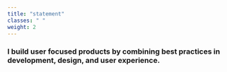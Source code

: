 ```yaml
---
title: "statement"
classes: " "
weight: 2
---
```

<h3 class="col-sm-8 col-sm-offset-2">I build user focused products by combining best practices in development, design, and user experience.</h3>